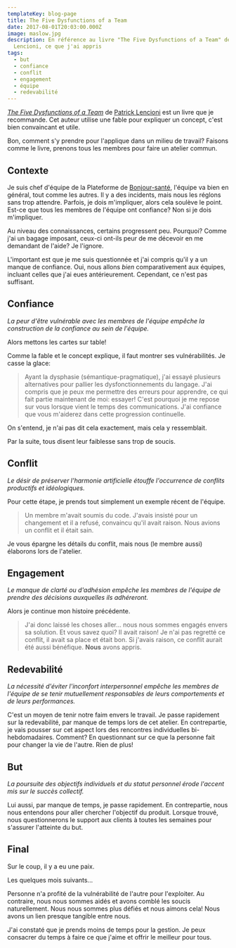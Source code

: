 ```yaml
---
templateKey: blog-page
title: The Five Dysfunctions of a Team
date: 2017-08-01T20:03:00.000Z
image: maslow.jpg
description: En référence au livre "The Five Dysfunctions of a Team" de Patrick
  Lencioni, ce que j'ai appris
tags:
  - but
  - confiance
  - conflit
  - engagement
  - équipe
  - redevabilité
---
```


[_The Five Dysfunctions of a Team_](https://www.tablegroup.com/books/dysfunctions) de [Patrick Lencioni](https://www.tablegroup.com/pat/) est un livre que je recommande.
Cet auteur utilise une fable pour expliquer un concept, c'est bien convaincant et utile.

Bon, comment s'y prendre pour l'applique dans un milieu de travail?
Faisons comme le livre, prenons tous les membres pour faire un atelier commun.

## Contexte

Je suis chef d'équipe de la Plateforme de [Bonjour-santé](https://bonjour-sante.ca/), l'équipe va bien en général, tout comme les autres.
Il y a des incidents, mais nous les réglons sans trop attendre.
Parfois, je dois m'impliquer, alors cela soulève le point.
Est-ce que tous les membres de l'équipe ont confiance?
Non si je dois m'impliquer.

Au niveau des connaissances, certains progressent peu.
Pourquoi?
Comme j'ai un bagage imposant, ceux-ci ont-ils peur de me décevoir en me demandant de l'aide?
Je l'ignore.

L'important est que je me suis questionnée et j'ai compris qu'il y a un manque de confiance.
Oui, nous allons _bien_ comparativement aux équipes, incluant celles que j'ai eues antérieurement.
Cependant, ce n'est pas suffisant.

## Confiance

_La peur d'être vulnérable avec les membres de l'équipe empêche la construction de la confiance au sein de l'équipe._

Alors mettons les cartes sur table!

Comme la fable et le concept explique, il faut montrer ses vulnérabilités.
Je casse la glace:

> Ayant la dysphasie (sémantique-pragmatique), j'ai essayé plusieurs alternatives pour pallier les dysfonctionnements du langage.
> J'ai compris que je peux me permettre des erreurs pour apprendre, ce qui fait partie maintenant de moi: essayer!
> C'est pourquoi je me repose sur vous lorsque vient le temps des communications.
> J'ai confiance que vous m'aiderez dans cette progression continuelle.

On s'entend, je n'ai pas dit cela exactement, mais cela y ressemblait.

Par la suite, tous disent leur faiblesse sans trop de soucis.

## Conflit

_Le désir de préserver l'harmonie artificielle étouffe l'occurrence de conflits productifs et idéologiques._

Pour cette étape, je prends tout simplement un exemple récent de l'équipe.

> Un membre m'avait soumis du code.
> J'avais insisté pour un changement et il a refusé, convaincu qu'il avait raison.
> Nous avions un conflit et il était sain.

Je vous épargne les détails du conflit, mais nous (le membre aussi) élaborons lors de l'atelier.

## Engagement

_Le manque de clarté ou d'adhésion empêche les membres de l'équipe de prendre des décisions auxquelles ils adhéreront._

Alors je continue mon histoire précédente.

> J'ai donc laissé les choses aller... nous nous sommes engagés envers sa solution.
> Et vous savez quoi?
> Il avait raison!
> Je n'ai pas regretté ce conflit, il avait sa place et était bon.
> Si j'avais raison, ce conflit aurait été aussi bénéfique.
> **Nous** avons appris.

## Redevabilité

_La nécessité d'éviter l'inconfort interpersonnel empêche les membres de l'équipe de se tenir mutuellement responsables de leurs comportements et de leurs performances._

C'est un moyen de tenir notre faim envers le travail.
Je passe rapidement sur la redevabilité, par manque de temps lors de cet atelier.
En contrepartie, je vais pousser sur cet aspect lors des rencontres individuelles bi-hebdomadaires.
Comment?
En questionnant sur ce que la personne fait pour changer la vie de l'autre.
Rien de plus!

## But

_La poursuite des objectifs individuels et du statut personnel érode l'accent mis sur le succès collectif._

Lui aussi, par manque de temps, je passe rapidement.
En contrepartie, nous nous entendons pour aller chercher l'objectif du produit.
Lorsque trouvé, nous questionnerons le support aux clients à toutes les semaines pour s'assurer l'atteinte du but.

## Final

Sur le coup, il y a eu une paix.

Les quelques mois suivants...

Personne n'a profité de la vulnérabilité de l'autre pour l'exploiter.
Au contraire, nous nous sommes aidés et avons comblé les soucis naturellement.
Nous nous sommes plus défiés et nous aimons cela!
Nous avons un lien presque tangible entre nous.

J'ai constaté que je prends moins de temps pour la gestion.
Je peux consacrer du temps à faire ce que j'aime et offrir le meilleur pour tous.
